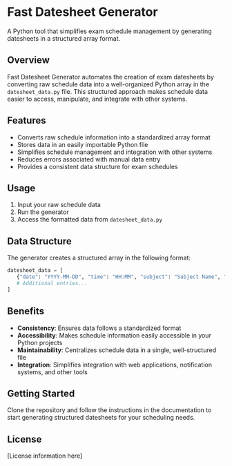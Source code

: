 # Fast Datesheet Generator

A Python tool that simplifies exam schedule management by generating datesheets in a structured array format.

## Overview

Fast Datesheet Generator automates the creation of exam datesheets by converting raw schedule data into a well-organized Python array in the `datesheet_data.py` file. This structured approach makes schedule data easier to access, manipulate, and integrate with other systems.

## Features

- Converts raw schedule information into a standardized array format
- Stores data in an easily importable Python file
- Simplifies schedule management and integration with other systems
- Reduces errors associated with manual data entry
- Provides a consistent data structure for exam schedules

## Usage

1. Input your raw schedule data
2. Run the generator
3. Access the formatted data from `datesheet_data.py`

## Data Structure

The generator creates a structured array in the following format:

```python
datesheet_data = [
   {"date": "YYYY-MM-DD", "time": "HH:MM", "subject": "Subject Name", "venue": "Exam Hall"},
   # Additional entries...
]
```

## Benefits

- **Consistency**: Ensures data follows a standardized format
- **Accessibility**: Makes schedule information easily accessible in your Python projects
- **Maintainability**: Centralizes schedule data in a single, well-structured file
- **Integration**: Simplifies integration with web applications, notification systems, and other tools

## Getting Started

Clone the repository and follow the instructions in the documentation to start generating structured datesheets for your scheduling needs.

## License

[License information here]